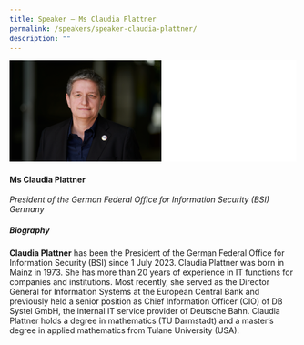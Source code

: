 ```yaml
---
title: Speaker – Ms Claudia Plattner
permalink: /speakers/speaker-claudia-plattner/
description: ""
---
```

![](/images/claudia%20plattner.png)

#### **Ms Claudia Plattner**

*President of the German Federal 
Office for Information Security (BSI)<br>Germany*

##### **Biography**

**Claudia Plattner** has been the President of the German Federal Office for Information Security (BSI) since 1 July 2023. Claudia Plattner was born in Mainz in 1973. She has more than 20 years of experience in IT functions for companies and institutions. Most recently, she served as the Director General for Information Systems at the European Central Bank and previously held a senior position as Chief Information Officer (CIO) of DB Systel GmbH, the internal IT service provider of Deutsche Bahn. Claudia Plattner holds a degree in mathematics (TU Darmstadt) and a master’s degree in applied mathematics from Tulane University (USA).